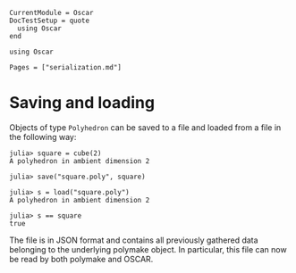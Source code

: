 ```@meta
CurrentModule = Oscar
DocTestSetup = quote
  using Oscar
end
```

```@setup oscar
using Oscar
```

```@contents
Pages = ["serialization.md"]
```


# Saving and loading

Objects of type `Polyhedron` can be saved to a file and loaded from a file in the
following way:
```jldoctest
julia> square = cube(2)
A polyhedron in ambient dimension 2

julia> save("square.poly", square)

julia> s = load("square.poly")
A polyhedron in ambient dimension 2

julia> s == square
true

```
The file is in JSON format and contains all previously gathered data belonging
to the underlying polymake object. In particular, this file can now be read by
both polymake and OSCAR.

